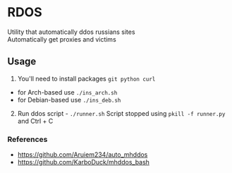 # RDOS

Utility that automatically ddos russians sites   
Automatically get proxies and victims   

## Usage

 1. You'll need to install packages ``` git python curl ```

 - for Arch-based use ``` ./ins_arch.sh ```
 - for Debian-based use ``` ./ins_deb.sh ```

 2. Run ddos script - ``` ./runner.sh ```
 Script stopped using ``` pkill -f runner.py ``` and Ctrl + C

### References

 - https://github.com/Aruiem234/auto_mhddos
 - https://github.com/KarboDuck/mhddos_bash
